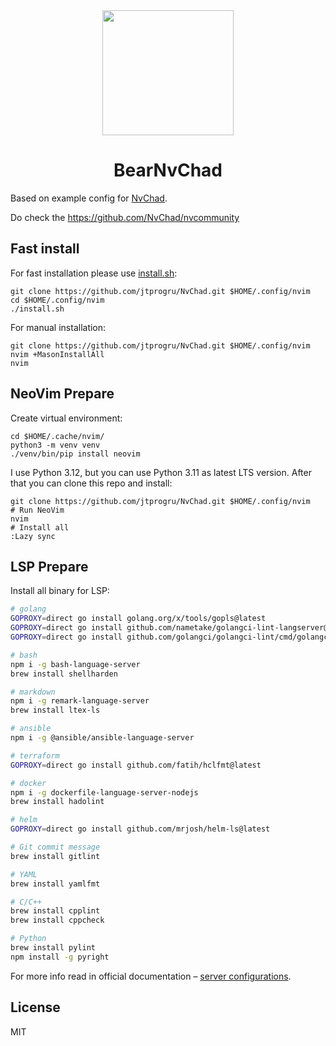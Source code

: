 <div align="center">
    <img src="https://nvchad.com/logo.svg" width=210", height="200">
</div>

<h1 align="center">BearNvChad</h1>

Based on example config for [NvChad](https://nvchad.com).

Do check the https://github.com/NvChad/nvcommunity

## Fast install

For fast installation please use [install.sh](install.sh):

```shell
git clone https://github.com/jtprogru/NvChad.git $HOME/.config/nvim
cd $HOME/.config/nvim 
./install.sh
```

For manual installation:

```shell
git clone https://github.com/jtprogru/NvChad.git $HOME/.config/nvim
nvim +MasonInstallAll
nvim
```

## NeoVim Prepare

Create virtual environment:

```shell
cd $HOME/.cache/nvim/
python3 -m venv venv
./venv/bin/pip install neovim
```

I use Python 3.12, but you can use Python 3.11 as latest LTS version. After that you can clone this repo and install:

```shell
git clone https://github.com/jtprogru/NvChad.git $HOME/.config/nvim
# Run NeoVim
nvim
# Install all
:Lazy sync
```

## LSP Prepare

Install all binary for LSP:

```bash
# golang
GOPROXY=direct go install golang.org/x/tools/gopls@latest
GOPROXY=direct go install github.com/nametake/golangci-lint-langserver@latest
GOPROXY=direct go install github.com/golangci/golangci-lint/cmd/golangci-lint@latest

# bash
npm i -g bash-language-server
brew install shellharden

# markdown
npm i -g remark-language-server
brew install ltex-ls

# ansible
npm i -g @ansible/ansible-language-server

# terraform
GOPROXY=direct go install github.com/fatih/hclfmt@latest

# docker
npm i -g dockerfile-language-server-nodejs
brew install hadolint

# helm
GOPROXY=direct go install github.com/mrjosh/helm-ls@latest

# Git commit message
brew install gitlint

# YAML
brew install yamlfmt

# C/C++
brew install cpplint
brew install cppcheck

# Python
brew install pylint
npm install -g pyright
```

For more info read in official documentation – [server configurations](https://github.com/neovim/nvim-lspconfig/blob/master/doc/server_configurations.md).

## License

MIT
